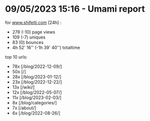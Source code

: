 # 09/05/2023 15:16 - Umami report
for www.shifeiti.com [24h] :

 - 278 (-10) page views
 - 109 (-7) uniques
 - 83 (0) bounces
 - 4h 52' 16'' (-1h 39' 40'') totaltime


top 10 urls:
 - 78x [/blog/2022-12-09/]
 - 50x [/]
 - 28x [/blog/2023-01-12/]
 - 23x [/blog/2022-12-22/]
 - 13x [/wiki/]
 - 12x [/blog/2022-05-07/]
 - 11x [/blog/2023-02-03/]
 - 8x [/blog/categories/]
 - 7x [/about/]
 - 6x [/blog/2022-08-26/]


